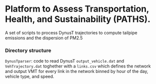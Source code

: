 # Platform to Assess Transportation, Health, and Sustainability (PATHS).
A set of scripts to process DynusT trajectories to compute tailpipe emissions and the dispersion of PM2.5
### Directory structure
`DynusTparser`: code to read DynusT `output_vehicle.dat` and `VehTrajectory.dat` toghether with a `links.csv` which defines the network and output VMT for every link in the network binned by hour of the day, vehicle type, and speed. 
